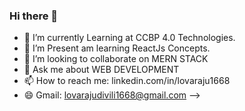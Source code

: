 ### Hi there 👋


- 🔭 I’m currently Learning at CCBP 4.0 Technologies.
- 🌱 I’m Present am  learning ReactJs Concepts.
- 👯 I’m looking to collaborate on MERN STACK
- 💬 Ask me about WEB DEVELOPMENT
- 📫 How to reach me: linkedin.com/in/lovaraju1668
- 😄 Gmail: lovarajudivili1668@gmail.com
-->

